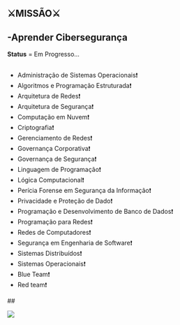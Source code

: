 ## ⚔️MISSÃO⚔
## -Aprender Cibersegurança
**Status** = Em Progresso...
##
 <div>
<ul>
<li>Administração de Sistemas Operacionais❗</li>
<li>Algoritmos e Programação Estruturada❗</li>
<li>Arquitetura de Redes❗</li>
<li>Arquitetura de Segurança❗</li>
<li>Computação em Nuvem❗</li>
<li>Criptografia❗</li>
<li>Gerenciamento de Redes❗</li>
<li>Governança Corporativa❗</li>
<li>Governança de Segurança❗</li>
<li>Linguagem de Programação❗</li>
<li>Lógica Computacional❗</li>
<li>Perícia Forense em Segurança da Informação❗</li>
<li>Privacidade e Proteção de Dado❗</li>
<li>Programação e Desenvolvimento de Banco de Dados❗</li>
<li>Programação para Redes❗</li>
<li>Redes de Computadores❗</li>
<li>Segurança em Engenharia de Software❗</li>
<li>Sistemas Distribuídos❗</li>
<li>Sistemas Operacionais❗</li>
<li>Blue Team❗</li>
<li>Red team❗</li>
</ul>
</div>
##
  
  <a href = "mailto:fedisom@gmail.com"><img src="https://img.shields.io/badge/-Gmail-%23333?style=for-the-badge&logo=gmail&logoColor=red" target="_blank"></a> 
</div>
